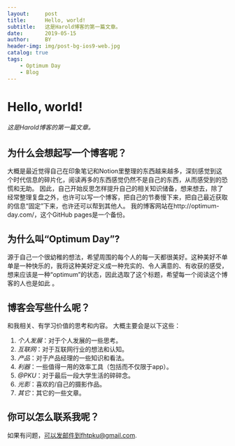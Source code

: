 ```yaml
---
layout:     post
title:      Hello, world!
subtitle:   这是Harold博客的第一篇文章。
date:       2019-05-15
author:     BY
header-img: img/post-bg-ios9-web.jpg
catalog: true
tags:
    - Optimum Day
    - Blog
---
```


# Hello, world!
###### 这是Harold博客的第一篇文章。
## 为什么会想起写一个博客呢？
大概是最近觉得自己在印象笔记和Notion里整理的东西越来越多，深刻感觉到这个时代信息的碎片化，阅读再多的东西感觉仍然不是自己的东西，从而感受到的恐慌和无助。
因此，自己开始反思怎样提升自己的相关知识储备，想来想去，除了经常整理复盘之外，也许可以写一个博客，把自己的节奏慢下来，把自己最近获取的信息“固定”下来，也许还可以帮到其他人。
我的博客网站在http://optimum-day.com/，这个GitHub pages是一个备份。
## 为什么叫“Optimum Day”?
源于自己一个很幼稚的想法，希望周围的每个人的每一天都很美好。这种美好不单单是一种快乐的，我将这种美好定义成一种充实的、令人满意的、有收获的感受，想来应该是一种“optimum”的状态，因此选取了这个标题，希望每一个阅读这个博客的人也是如此 。
## 博客会写些什么呢？
和我相关、有学习价值的思考和内容。
大概主要会是以下这些：
1. *个人发展*：对于个人发展的一些思考。
2. *互联网*：对于互联网行业的想法和认知。
3. *产品*：对于产品经理的一些知识和看法。
4. *利器*：一些值得一用的效率工具（包括而不仅限于app）。
5. *@PKU*：对于最后一段大学生活的碎碎念。
6. *光影*：喜欢的/自己的摄影作品。
7. *其它*：其它的一些文章。
## 你可以怎么联系我呢？
如果有问题，可以发邮件到fhtpku@gmail.com.
